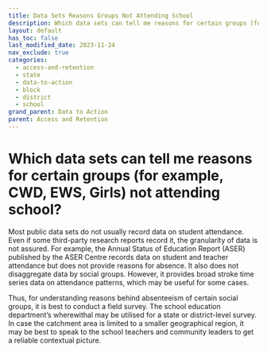 ```yaml
---
title: Data Sets Reasons Groups Not Attending School
description: Which data sets can tell me reasons for certain groups (for example, CWD, EWS, Girls) not attending school?
layout: default
has_toc: false
last_modified_date: 2023-11-24
nav_exclude: true
categories:
  - access-and-retention
  - state
  - data-to-action
  - block
  - district
  - school
grand_parent: Data to Action
parent: Access and Retention
---
```

# Which data sets can tell me reasons for certain groups (for example, CWD, EWS, Girls) not attending school?

Most public data sets do not usually record data on student attendance. Even if some third-party research reports record it, the granularity of data is not assured. For example, the Annual Status of Education Report (ASER) published by the ASER Centre records data on student and teacher attendance but does not provide reasons for absence. It also does not disaggregate data by social groups. However, it provides broad stroke time series data on attendance patterns, which may be useful for some cases.

Thus, for understanding reasons behind absenteeism of certain social groups, it is best to conduct a field survey. The school education department’s wherewithal may be utilised for a state or district-level survey. In case the catchment area is limited to a smaller geographical region, it may be best to speak to the school teachers and community leaders to get a reliable contextual picture.